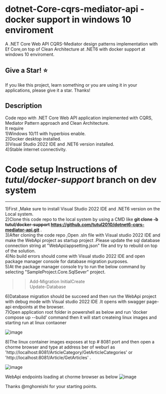 # dotnet-Core-cqrs-mediator-api - docker support in windows 10 enviroment
A .NET Core Web API CQRS-Mediator design patterns implementation with Ef Core,on top of  Clean Architecture at .NET6 with docker support at windows 10 enviroment.

Give a Star! ⭐
----------------------------------------------------------------------------------------------------------------------
If you like this project, learn something or you are using it in your applications, please give it a star. Thanks!

Description
----------------------------------------------------------------------------------------------------------------------
Code repo with .NET Core Web API application implemented with CQRS, Mediator Pattern approach and Clean Architecture. </br>
It require </br>
1)Windows 10/11 with hyperbios enable. </br>
2)Docker desktop installed. </br>
3)Visual Studio 2022 IDE and .NET6 version installed. </br>
4)Stable internet connectivity. </br>

# Code setup Instructions of  *tutul/docker-support* branch on dev system 
----------------------------------------------------------------------------------------------------------------------
1)First ,Make sure to install Visual Studio 2022 IDE and .NET6 version on the Local system. </br>
2)Clone this code repo to the local system by using  a CMD like **git clone -b tutul/docker-support https://github.com/tutul2010/dotnet6-cqrs-mediator-api.git** .</br>
3)After cloning the code repo ,Open .sln file with Visual studio 2022 IDE and make the  WebApi project as startup project .Please  update the sql database connection string at "WebApi/appsetting.json" file 
and try to rebuild on top of the solution. </br>
4)No build errors should come with Visual studio 2022 IDE and open package manager console  for database  migration purposes. </br> 
5)At the package manager console try to run the below command by selecting "SampleProject.Core.SqlSever" project.
>>Add-Migration InitialCreate </br>
>>Update-Database </br>

6)Database migration should be succeed and then  run the WebApi project with debug mode with Visual studio 2022 IDE .It opens with  swagger page-api endpoints  at the browser. </br>
7)Open application root folder in powershell as below  and run 'docker compose up --build' command then it will start createing linux images and starting run at linux contaoner</br>

![image](https://github.com/tutul2010/dotnet6-cqrs-mediator-api/assets/13733464/f7efe750-b628-4d1e-8bf0-8eea27f9648c)

8)The linux container images exposes at  tcp # 8081 port and then  open a chorme browser and type at address ber of weburl as 'http://localhost:8081/ArticleCategory/GetArticleCategories' or 'http://localhost:8081/Article/GetArticles' . </br>

![image](https://github.com/tutul2010/dotnet6-cqrs-mediator-api/assets/13733464/e3e23fba-9410-447a-8491-b5f1c2561ba6)

WebApi endpoints loading at chorme browser as below
![image](https://github.com/tutul2010/dotnet6-cqrs-mediator-api/assets/13733464/4a82189d-98ef-40c7-bb52-99f9791bfff6)

Thanks @mghoreishi for your starting points.
